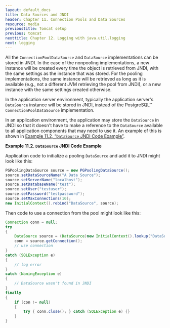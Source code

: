 ```yaml
---
layout: default_docs
title: Data Sources and JNDI
header: Chapter 11. Connection Pools and Data Sources
resource: media
previoustitle: Tomcat setup
previous: tomcat
nexttitle: Chapter 12. Logging with java.util.logging
next: logging
---
```


All the `ConnectionPoolDataSource` and `DataSource` implementations can be stored
in JNDI. In the case of the nonpooling implementations, a new instance will be
created every time the object is retrieved from JNDI, with the same settings as
the instance that was stored. For the pooling implementations, the same instance
will be retrieved as long as it is available (e.g., not a different JVM retrieving
the pool from JNDI), or a new instance with the same settings created otherwise.

In the application server environment, typically the application server's
`DataSource` instance will be stored in JNDI, instead of the PostgreSQL™
`ConnectionPoolDataSource` implementation.

In an application environment, the application may store the `DataSource` in JNDI
so that it doesn't have to make a reference to the `DataSource` available to all
application components that may need to use it. An example of this is shown in
[Example 11.2, “`DataSource` JNDI Code Example”](jndi#ds-jndi).

<a name="ds-jndi"></a>
**Example 11.2. `DataSource` JNDI Code Example**

Application code to initialize a pooling `DataSource` and add it to JNDI might
look like this:

```java
PGPoolingDataSource source = new PGPoolingDataSource();
source.setDataSourceName("A Data Source");
source.setServerName("localhost");
source.setDatabaseName("test");
source.setUser("testuser");
source.setPassword("testpassword");
source.setMaxConnections(10);
new InitialContext().rebind("DataSource", source);
```

Then code to use a connection from the pool might look like this:

```java
Connection conn = null;
try
{
    DataSource source = (DataSource)new InitialContext().lookup("DataSource");
    conn = source.getConnection();
    // use connection
}
catch (SQLException e)
{
    // log error
}
catch (NamingException e)
{
    // DataSource wasn't found in JNDI
}
finally
{
    if (con != null)
    {
        try { conn.close(); } catch (SQLException e) {}
    }
}
```
